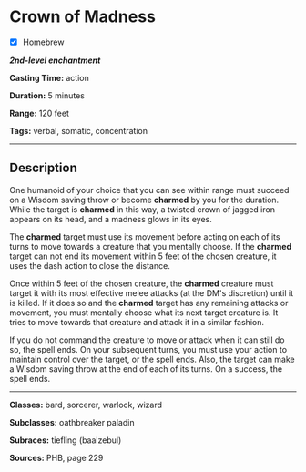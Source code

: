 # Crown of Madness

- [x] Homebrew

***2nd-level enchantment***

**Casting Time:** action

**Duration:** 5 minutes

**Range:** 120 feet

**Tags:** verbal, somatic, concentration

---

## Description
One humanoid of your choice that you can see within range must succeed on a Wisdom saving throw or become **charmed** by you for the duration.
While the target is **charmed** in this way, a twisted crown of jagged iron appears on its head, and a madness glows in its eyes.

The **charmed** target must use its movement before acting on each of its turns to move towards a creature that you mentally choose.
If the **charmed** target can not end its movement within 5 feet of the chosen creature, it uses the dash action to close the distance.

Once within 5 feet of the chosen creature, the **charmed** creature must target it with its most effective melee attacks (at the DM's discretion) until it is killed.
If it does so and the **charmed** target has any remaining attacks or movement, you must mentally choose what its next target creature is.
It tries to move towards that creature and attack it in a similar fashion.

If you do not command the creature to move or attack when it can still do so, the spell ends.
On your subsequent turns, you must use your action to maintain control over the target, or the spell ends.
Also, the target can make a Wisdom saving throw at the end of each of its turns.
On a success, the spell ends.

---

**Classes:** bard, sorcerer, warlock, wizard

**Subclasses:** oathbreaker paladin

**Subraces:** tiefling (baalzebul)

**Sources:** PHB, page 229
